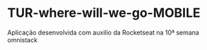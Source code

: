 # TUR-where-will-we-go-MOBILE
Aplicação desenvolvida com auxilio da Rocketseat na 10ª semana omnistack 
